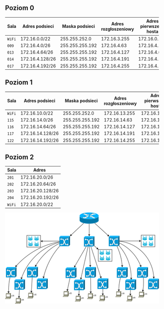 Poziom 0
----------------------------------------------------------
|Sala   |Adres podsieci  |Maska podsieci    |Adres rozgłoszeniowy   |Adres pierwszego hosta|Adres ostatniego hosta|Ilość hostów  |
|-------|----------------|------------------|-----------------------|----------------------|----------------------|--------------|
|``WiFi``|172.16.0.0/22  |255.255.252.0     |172.16.3.255           |172.16.0.1            |172.16.3.254          |1022          |
|``009``|172.16.4.0/26   |255.255.255.192   |172.16.4.63            |172.16.4.1            |172.16.4.62           |62            |
|``013``|172.16.4.64/26  |255.255.255.192   |172.16.4.127           |172.16.4.65           |172.16.4.126          |62            |
|``014``|172.16.4.128/26 |255.255.255.192   |172.16.4.191           |172.16.4.129          |172.16.4.190          |62            |
|``017``|172.16.4.192/26 |255.255.255.192   |172.16.4.255           |172.16.4.193          |172.16.4.254          |62            |

Poziom 1
------------------------------------------------------------------------------
|Sala    |Adres podsieci  |Maska podsieci    |Adres rozgłoszeniowy   |Adres pierwszego hosta|Adres ostatniego hosta|Ilość hostów  |
|--------|----------------|------------------|-----------------------|----------------------|----------------------|--------------|
|``WiFi``|172.16.10.0/22  |255.255.252.0    |172.16.13.255          |172.16.10.1           |172.16.13.254         |1022          |
|``115`` |172.16.14.0/26   |255.255.255.192  |172.16.14.63           |172.16.14.1           |172.16.14.62          |62            |
|``116`` |172.16.14.64/26  |255.255.255.192  |172.16.14.127          |172.16.14.65          |172.16.14.126         |62            |
|``117`` |172.16.14.128/26 |255.255.255.192  |172.16.14.191          |172.16.14.129         |172.16.14.190         |62            |
|``122`` |172.16.14.192/26 |255.255.255.192  |172.16.14.255          |172.16.14.193         |172.16.14.254         |62            |

Poziom 2
-------------------------
|Sala   |Adres           |
|-------|----------------|
|``201``|172.16.20.0/26   |
|``202``|172.16.20.64/26  |
|``203``|172.16.20.128/26 |
|``204``|172.16.20.192/26 |
|``WiFi``|172.16.20.0/22  |

![Diagram](Diagram1.png)
